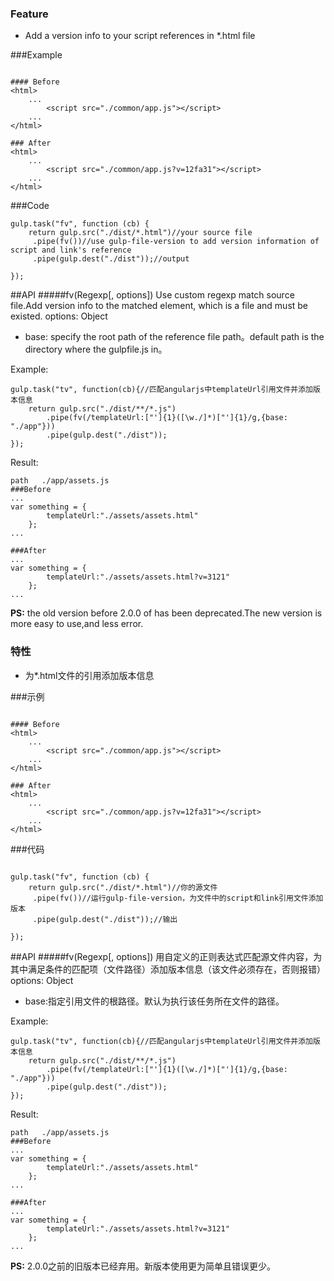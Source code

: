 ### Feature

- Add a version info to your script references in *.html file

###Example
```

#### Before
<html>
	...
		<script src="./common/app.js"></script>
	...
</html>

### After
<html>
	...
		<script src="./common/app.js?v=12fa31"></script>
	...
</html>
```

###Code
```
gulp.task("fv", function (cb) {
    return gulp.src("./dist/*.html")//your source file
     .pipe(fv())//use gulp-file-version to add version information of script and link's reference
     .pipe(gulp.dest("./dist"));//output

});
```


##API
#####fv(Regexp[, options])
Use custom regexp match source file.Add version info to the matched element, which is a file and must be existed.
options: Object
- base: specify the root path of the reference file path。default path is the directory where the gulpfile.js in。

Example:
```
gulp.task("tv", function(cb){//匹配angularjs中templateUrl引用文件并添加版本信息
    return gulp.src("./dist/**/*.js")
        .pipe(fv(/templateUrl:["']{1}([\w./]*)["']{1}/g,{base: "./app"}))
        .pipe(gulp.dest("./dist"));
});
```

Result:
```
path   ./app/assets.js
###Before
...
var something = {
        templateUrl:"./assets/assets.html"
    };
...

###After
...
var something = {
        templateUrl:"./assets/assets.html?v=3121"
    };
...
```
**PS:** the old version before 2.0.0 of has been deprecated.The new version is more easy to use,and less error.

### 特性

- 为*.html文件的引用添加版本信息

###示例
```

#### Before
<html>
	...
		<script src="./common/app.js"></script>
	...
</html>

### After
<html>
	...
		<script src="./common/app.js?v=12fa31"></script>
	...
</html>
```

###代码
```

gulp.task("fv", function (cb) {
    return gulp.src("./dist/*.html")//你的源文件
     .pipe(fv())//运行gulp-file-version，为文件中的script和link引用文件添加版本
     .pipe(gulp.dest("./dist"));//输出

});
```


##API
#####fv(Regexp[, options])
用自定义的正则表达式匹配源文件内容，为其中满足条件的匹配项（文件路径）添加版本信息（该文件必须存在，否则报错）
options: Object
- base:指定引用文件的根路径。默认为执行该任务所在文件的路径。

Example:
```
gulp.task("tv", function(cb){//匹配angularjs中templateUrl引用文件并添加版本信息
    return gulp.src("./dist/**/*.js")
        .pipe(fv(/templateUrl:["']{1}([\w./]*)["']{1}/g,{base: "./app"}))
        .pipe(gulp.dest("./dist"));
});
```

Result:
```
path   ./app/assets.js
###Before
...
var something = {
        templateUrl:"./assets/assets.html"
    };
...

###After
...
var something = {
        templateUrl:"./assets/assets.html?v=3121"
    };
...
```
**PS:** 2.0.0之前的旧版本已经弃用。新版本使用更为简单且错误更少。